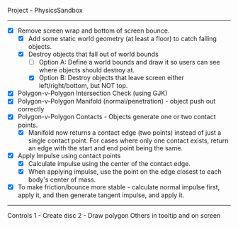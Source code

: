 Project - PhysicsSandbox

------

- [x] Remove screen wrap and bottom of screen bounce.
    - [x] Add some static world geometry (at least a floor) to catch falling objects.
    - [x] Destroy objects that fall out of world bounds
        - [ ] Option A: Define a world bounds and draw it so users can see where objects should destroy at.
        - [x] Option B: Destroy objects that leave screen either left/right/bottom, but NOT top. 
- [x] Polygon-v-Polygon Intersection Check (using GJK)
- [x] Polygon-v-Polygon Manifold (normal/penetration) - object push out correctly
- [x] Polygon-v-Polygon Contacts - Objects generate one or two contact points.  
    - [x] Manifold now returns a contact edge (two points) instead of just a single contact point.  For cases where only one contact exists, 
          return an edge with the start and end point being the same. 
- [x] Apply Impulse using contact points
    - [x] Calculate impulse using the center of the contact edge.
    - [x] When applying impulse, use the point on the edge closest to each body's center of mass.
- [x] To make friction/bounce more stable - calculate normal impulse first, apply it, and then generate tangent impulse, and apply it. 

------


Controls
1 - Create disc
2 - Draw polygon
Others in tooltip and on screen

